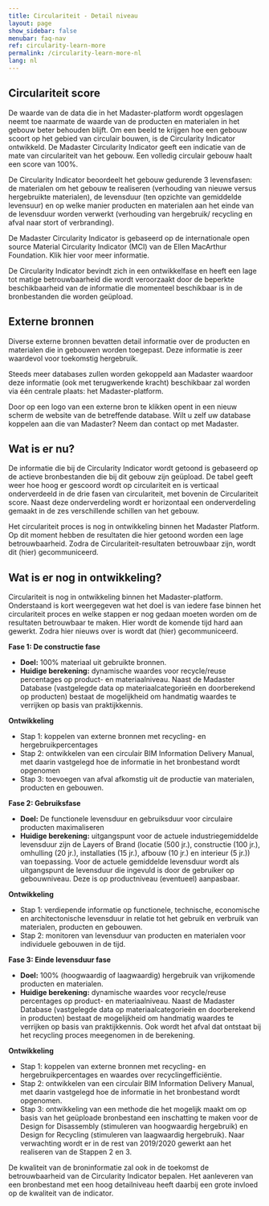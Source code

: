 ```yaml
---
title: Circulariteit - Detail niveau
layout: page
show_sidebar: false
menubar: faq-nav
ref: circularity-learn-more
permalink: /circularity-learn-more-nl
lang: nl
---
```


## Circulariteit score
De waarde van de data die in het Madaster-platform wordt opgeslagen neemt toe naarmate de waarde van de producten en materialen in het gebouw beter behouden blijft. Om een beeld te krijgen hoe een gebouw scoort op het gebied van circulair bouwen, is de Circularity Indicator ontwikkeld. De Madaster Circularity Indicator geeft een indicatie van de mate van circulariteit van het gebouw. Een volledig circulair gebouw haalt een score van 100%.

De Circularity Indicator beoordeelt het gebouw gedurende 3 levensfasen: de materialen om het gebouw te realiseren (verhouding van nieuwe versus hergebruikte materialen), de levensduur (ten opzichte van gemiddelde levensuur) en op welke manier producten en materialen aan het einde van de levensduur worden verwerkt (verhouding van hergebruik/ recycling en afval naar stort of verbranding).

De Madaster Circularity Indicator is gebaseerd op de internationale open source Material Circularity Indicator (MCI) van de Ellen MacArthur Foundation. Klik hier voor meer informatie.

De Circularity Indicator bevindt zich in een ontwikkelfase en heeft een lage tot matige betrouwbaarheid die wordt veroorzaakt door de beperkte beschikbaarheid van de informatie die momenteel beschikbaar is in de bronbestanden die worden geüpload.

## Externe bronnen
Diverse externe bronnen bevatten detail informatie over de producten en materialen die in gebouwen worden toegepast. Deze informatie is zeer waardevol voor toekomstig hergebruik.

Steeds meer databases zullen worden gekoppeld aan Madaster waardoor deze informatie (ook met terugwerkende kracht) beschikbaar zal worden via één centrale plaats: het Madaster-platform.

Door op een logo van een externe bron te klikken opent in een nieuw scherm de website van de betreffende database. Wilt u zelf uw database koppelen aan die van Madaster? Neem dan contact op met Madaster.

## Wat is er nu?
De informatie die bij de Circularity Indicator wordt getoond is gebaseerd op de actieve bronbestanden die bij dit gebouw zijn geüpload. De tabel geeft weer hoe hoog er gescoord wordt op circulariteit en is verticaal onderverdeeld in de drie fasen van circulariteit, met bovenin de Circulariteit score. Naast deze onderverdeling wordt er horizontaal een onderverdeling gemaakt in de zes verschillende schillen van het gebouw.

Het circulariteit proces is nog in ontwikkeling binnen het Madaster Platform. Op dit moment hebben de resultaten die hier getoond worden een lage betrouwbaarheid. Zodra de Circulariteit-resultaten betrouwbaar zijn, wordt dit (hier) gecommuniceerd.

## Wat is er nog in ontwikkeling?
Circulariteit is nog in ontwikkeling binnen het Madaster-platform. Onderstaand is kort weergegeven wat het doel is van iedere fase binnen het circulariteit proces en welke stappen er nog gedaan moeten worden om de resultaten betrouwbaar te maken. Hier wordt de komende tijd hard aan gewerkt. Zodra hier nieuws over is wordt dat (hier) gecommuniceerd.

**Fase 1: De constructie fase**

* **Doel:** 100% materiaal uit gebruikte bronnen.
* **Huidige berekening:** dynamische waardes voor recycle/reuse percentages op product- en materiaalniveau. Naast de Madaster Database (vastgelegde data op materiaalcategorieën en doorberekend op producten) bestaat de mogelijkheid om handmatig waardes te verrijken op basis van praktijkkennis.

**Ontwikkeling**
* Stap 1: koppelen van externe bronnen met recycling- en hergebruikpercentages
* Stap 2: ontwikkelen van een circulair BIM Information Delivery Manual, met daarin vastgelegd hoe de informatie in het bronbestand wordt opgenomen
* Stap 3: toevoegen van afval afkomstig uit de productie van materialen, producten en gebouwen.

**Fase 2: Gebruiksfase**

* **Doel:** De functionele levensduur en gebruiksduur voor circulaire producten maximaliseren
* **Huidige berekening:** uitgangspunt voor de actuele industriegemiddelde levensduur zijn de Layers of Brand (locatie (500 jr.), constructie (100 jr.), omhulling (20 jr.), installaties (15 jr.), afbouw (10 jr.) en interieur (5 jr.)) van toepassing. Voor de actuele gemiddelde levensduur wordt als uitgangspunt de levensduur die ingevuld is door de gebruiker op gebouwniveau. Deze is op productniveau (eventueel) aanpasbaar.

**Ontwikkeling**
* Stap 1: verdiepende informatie op functionele, technische, economische en architectonische levensduur in relatie tot het gebruik en verbruik van materialen, producten en gebouwen.
* Stap 2: monitoren van levensduur van producten en materialen voor individuele gebouwen in de tijd.

**Fase 3: Einde levensduur fase**

* **Doel:** 100% (hoogwaardig of laagwaardig) hergebruik van vrijkomende producten en materialen.
* **Huidige berekening:** dynamische waardes voor recycle/reuse percentages op product- en materiaalniveau. Naast de Madaster Database (vastgelegde data op materiaalcategorieën en doorberekend in producten) bestaat de mogelijkheid om handmatig waardes te verrijken op basis van praktijkkennis. Ook wordt het afval dat ontstaat bij het recycling proces meegenomen in de berekening.

**Ontwikkeling**
* Stap 1: koppelen van externe bronnen met recycling- en hergebruikpercentages en waardes over recyclingefficiëntie.
* Stap 2: ontwikkelen van een circulair BIM Information Delivery Manual, met daarin vastgelegd hoe de informatie in het bronbestand wordt opgenomen.
* Stap 3: ontwikkeling van een methode die het mogelijk maakt om op basis van het geüploade bronbestand een inschatting te maken voor de Design for Disassembly (stimuleren van hoogwaardig hergebruik) en Design for Recycling (stimuleren van laagwaardig hergebruik).
Naar verwachting wordt er in de rest van 2019/2020 gewerkt aan het realiseren van de Stappen 2 en 3.

De kwaliteit van de broninformatie zal ook in de toekomst de betrouwbaarheid van de Circularity Indicator bepalen. Het aanleveren van een bronbestand met een hoog detailniveau heeft daarbij een grote invloed op de kwaliteit van de indicator.